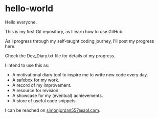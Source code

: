 # hello-world

Hello everyone.

This is my first Git repository, as I learn how to use GitHub.

As I progress through my self-taught coding journey, I'll post my progress here.

Check the Dev_Diary.txt file for details of my progress.

I intend to use this as:

- A motivational diary tool to inspire me to write new code every day.
- A safebox for my work.
- A record of my improvement.
- A resource for revision.
- A showcase for my (eventual) achievements.
- A store of useful code snippets.

I can be reached on simonjordan557@aol.com.



